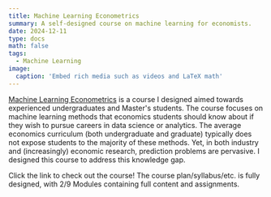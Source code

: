 ```yaml
---
title: Machine Learning Econometrics
summary: A self-designed course on machine learning for economists.
date: 2024-12-11
type: docs
math: false
tags:
  - Machine Learning
image:
  caption: 'Embed rich media such as videos and LaTeX math'
---
```


[Machine Learning Econometrics](https://tulane.instructure.com/courses/2291861) is a course I designed aimed towards experienced undergraduates and Master's students. The course focuses on machine learning methods that economics students should know about if they wish to pursue careers in data science or analytics. The average economics curriculum (both undergraduate and graduate) typically does not expose students to the majority of these methods. Yet, in both industry and (increasingly) economic research, prediction problems are pervasive. I designed this course to address this knowledge gap.

Click the link to check out the course! The course plan/syllabus/etc. is fully designed, with 2/9 Modules containing full content and assignments. 
